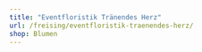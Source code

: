 ```yaml
---
title: "Eventfloristik Tränendes Herz"
url: /freising/eventfloristik-traenendes-herz/
shop: Blumen
---
```

